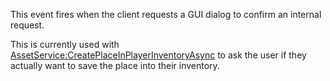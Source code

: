 This event fires when the client requests a GUI dialog to confirm an internal request.

This is currently used with [AssetService:CreatePlaceInPlayerInventoryAsync](https://developer.roblox.com/en-us/api-reference/function/AssetService/CreatePlaceInPlayerInventoryAsync) to ask the user if they actually want to save the place into their inventory.